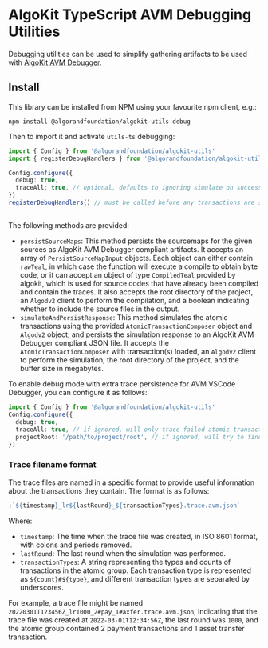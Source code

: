 # AlgoKit TypeScript AVM Debugging Utilities

Debugging utilities can be used to simplify gathering artifacts to be used with [AlgoKit AVM Debugger](https://github.com/algorandfoundation/algokit-avm-vscode-debugger).

## Install

This library can be installed from NPM using your favourite npm client, e.g.:

```
npm install @algorandfoundation/algokit-utils-debug
```

Then to import it and activate `utils-ts` debugging:

```typescript
import { Config } from '@algorandfoundation/algokit-utils'
import { registerDebugHandlers } from '@algorandfoundation/algokit-utils-debug'

Config.configure({
  debug: true,
  traceAll: true, // optional, defaults to ignoring simulate on successfull transactions.
})
registerDebugHandlers() // must be called before any transactions are submitted.
```

##

The following methods are provided:

- `persistSourceMaps`: This method persists the sourcemaps for the given sources as AlgoKit AVM Debugger compliant artifacts. It accepts an array of `PersistSourceMapInput` objects. Each object can either contain `rawTeal`, in which case the function will execute a compile to obtain byte code, or it can accept an object of type `CompiledTeal` provided by algokit, which is used for source codes that have already been compiled and contain the traces. It also accepts the root directory of the project, an `Algodv2` client to perform the compilation, and a boolean indicating whether to include the source files in the output.
- `simulateAndPersistResponse`: This method simulates the atomic transactions using the provided `AtomicTransactionComposer` object and `Algodv2` object, and persists the simulation response to an AlgoKit AVM Debugger compliant JSON file. It accepts the `AtomicTransactionComposer` with transaction(s) loaded, an `Algodv2` client to perform the simulation, the root directory of the project, and the buffer size in megabytes.

To enable debug mode with extra trace persistence for AVM VSCode Debugger, you can configure it as follows:

```ts
import { Config } from '@algorandfoundation/algokit-utils'
Config.configure({
  debug: true,
  traceAll: true, // if ignored, will only trace failed atomic transactions and application client calls
  projectRoot: '/path/to/project/root', // if ignored, will try to find the project root automatically by for 'ALGOKIT_PROJECT_ROOT' environment variable or checking filesystem recursively
})
```

### Trace filename format

The trace files are named in a specific format to provide useful information about the transactions they contain. The format is as follows:

```ts
;`${timestamp}_lr${lastRound}_${transactionTypes}.trace.avm.json`
```

Where:

- `timestamp`: The time when the trace file was created, in ISO 8601 format, with colons and periods removed.
- `lastRound`: The last round when the simulation was performed.
- `transactionTypes`: A string representing the types and counts of transactions in the atomic group. Each transaction type is represented as `${count}#${type}`, and different transaction types are separated by underscores.

For example, a trace file might be named `20220301T123456Z_lr1000_2#pay_1#axfer.trace.avm.json`, indicating that the trace file was created at `2022-03-01T12:34:56Z`, the last round was `1000`, and the atomic group contained 2 payment transactions and 1 asset transfer transaction.
